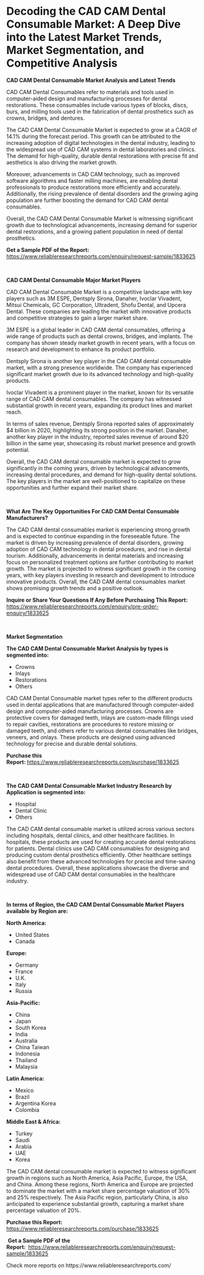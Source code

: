 <p><h1>Decoding the CAD CAM Dental Consumable Market: A Deep Dive into the Latest Market Trends, Market Segmentation, and Competitive Analysis</h1></p><p><strong>CAD CAM Dental Consumable Market Analysis and Latest Trends</strong></p>
<p><p>CAD CAM Dental Consumables refer to materials and tools used in computer-aided design and manufacturing processes for dental restorations. These consumables include various types of blocks, discs, burs, and milling tools used in the fabrication of dental prosthetics such as crowns, bridges, and dentures.</p><p>The CAD CAM Dental Consumable Market is expected to grow at a CAGR of 14.1% during the forecast period. This growth can be attributed to the increasing adoption of digital technologies in the dental industry, leading to the widespread use of CAD CAM systems in dental laboratories and clinics. The demand for high-quality, durable dental restorations with precise fit and aesthetics is also driving the market growth.</p><p>Moreover, advancements in CAD CAM technology, such as improved software algorithms and faster milling machines, are enabling dental professionals to produce restorations more efficiently and accurately. Additionally, the rising prevalence of dental disorders and the growing aging population are further boosting the demand for CAD CAM dental consumables.</p><p>Overall, the CAD CAM Dental Consumable Market is witnessing significant growth due to technological advancements, increasing demand for superior dental restorations, and a growing patient population in need of dental prosthetics.</p></p>
<p><strong>Get a Sample PDF of the Report:&nbsp;</strong> <a href="https://www.reliableresearchreports.com/enquiry/request-sample/1833625">https://www.reliableresearchreports.com/enquiry/request-sample/1833625</a></p>
<p>&nbsp;</p>
<p><strong>CAD CAM Dental Consumable Major Market Players</strong></p>
<p><p>CAD CAM Dental Consumable Market is a competitive landscape with key players such as 3M ESPE, Dentsply Sirona, Danaher, Ivoclar Vivadent, Mitsui Chemicals, GC Corporation, Ultradent, Shofu Dental, and Upcera Dental. These companies are leading the market with innovative products and competitive strategies to gain a larger market share.</p><p>3M ESPE is a global leader in CAD CAM dental consumables, offering a wide range of products such as dental crowns, bridges, and implants. The company has shown steady market growth in recent years, with a focus on research and development to enhance its product portfolio.</p><p>Dentsply Sirona is another key player in the CAD CAM dental consumable market, with a strong presence worldwide. The company has experienced significant market growth due to its advanced technology and high-quality products.</p><p>Ivoclar Vivadent is a prominent player in the market, known for its versatile range of CAD CAM dental consumables. The company has witnessed substantial growth in recent years, expanding its product lines and market reach.</p><p>In terms of sales revenue, Dentsply Sirona reported sales of approximately $4 billion in 2020, highlighting its strong position in the market. Danaher, another key player in the industry, reported sales revenue of around $20 billion in the same year, showcasing its robust market presence and growth potential.</p><p>Overall, the CAD CAM dental consumable market is expected to grow significantly in the coming years, driven by technological advancements, increasing dental procedures, and demand for high-quality dental solutions. The key players in the market are well-positioned to capitalize on these opportunities and further expand their market share.</p></p>
<p>&nbsp;</p>
<p><strong>What Are The Key Opportunities For CAD CAM Dental Consumable Manufacturers?</strong></p>
<p><p>The CAD CAM dental consumables market is experiencing strong growth and is expected to continue expanding in the foreseeable future. The market is driven by increasing prevalence of dental disorders, growing adoption of CAD CAM technology in dental procedures, and rise in dental tourism. Additionally, advancements in dental materials and increasing focus on personalized treatment options are further contributing to market growth. The market is projected to witness significant growth in the coming years, with key players investing in research and development to introduce innovative products. Overall, the CAD CAM dental consumables market shows promising growth trends and a positive outlook.</p></p>
<p><strong>Inquire or Share Your Questions If Any Before Purchasing This Report:</strong> <a href="https://www.reliableresearchreports.com/enquiry/pre-order-enquiry/1833625">https://www.reliableresearchreports.com/enquiry/pre-order-enquiry/1833625</a></p>
<p>&nbsp;</p>
<p><strong>Market Segmentation</strong></p>
<p><strong>The CAD CAM Dental Consumable Market Analysis by types is segmented into:</strong></p>
<p><ul><li>Crowns</li><li>Inlays</li><li>Restorations</li><li>Others</li></ul></p>
<p><p>CAD CAM Dental Consumable market types refer to the different products used in dental applications that are manufactured through computer-aided design and computer-aided manufacturing processes. Crowns are protective covers for damaged teeth, inlays are custom-made fillings used to repair cavities, restorations are procedures to restore missing or damaged teeth, and others refer to various dental consumables like bridges, veneers, and onlays. These products are designed using advanced technology for precise and durable dental solutions.</p></p>
<p><strong>Purchase this Report:&nbsp;</strong><a href="https://www.reliableresearchreports.com/purchase/1833625">https://www.reliableresearchreports.com/purchase/1833625</a></p>
<p>&nbsp;</p>
<p><strong>The CAD CAM Dental Consumable Market Industry Research by Application is segmented into:</strong></p>
<p><ul><li>Hospital</li><li>Dental Clinic</li><li>Others</li></ul></p>
<p><p>The CAD CAM dental consumable market is utilized across various sectors including hospitals, dental clinics, and other healthcare facilities. In hospitals, these products are used for creating accurate dental restorations for patients. Dental clinics use CAD CAM consumables for designing and producing custom dental prosthetics efficiently. Other healthcare settings also benefit from these advanced technologies for precise and time-saving dental procedures. Overall, these applications showcase the diverse and widespread use of CAD CAM dental consumables in the healthcare industry.</p></p>
<p>&nbsp;</p>
<p><strong>In terms of Region, the CAD CAM Dental Consumable Market Players available by Region are:</strong></p>
<p>
    <p> <strong> North America: </strong>
        <ul>
            <li>United States</li>
            <li>Canada</li>
        </ul>
        </p> 
    <p> <strong> Europe: </strong>
        <ul>
            <li>Germany</li>
            <li>France</li>
            <li>U.K.</li>
            <li>Italy</li>
            <li>Russia</li>
        </ul>
        </p> 
    <p> <strong> Asia-Pacific: </strong>
        <ul>
            <li>China</li>
            <li>Japan</li>
            <li>South Korea</li>
            <li>India</li>
            <li>Australia</li>
            <li>China Taiwan</li>
            <li>Indonesia</li>
            <li>Thailand</li>
            <li>Malaysia</li>
        </ul>
        </p> 
    <p> <strong> Latin America: </strong>
        <ul>
            <li>Mexico</li>
            <li>Brazil</li>
            <li>Argentina Korea</li>
            <li>Colombia</li>
        </ul>
        </p> 
    <p> <strong> Middle East & Africa: </strong>
        <ul>
            <li>Turkey</li>
            <li>Saudi</li>
            <li>Arabia</li>
            <li>UAE</li>
            <li>Korea</li>
        </ul>
    </p>
    </p>
<p><p>The CAD CAM dental consumable market is expected to witness significant growth in regions such as North America, Asia Pacific, Europe, the USA, and China. Among these regions, North America and Europe are projected to dominate the market with a market share percentage valuation of 30% and 25% respectively. The Asia Pacific region, particularly China, is also anticipated to experience substantial growth, capturing a market share percentage valuation of 20%.</p></p>
<p><strong>Purchase this Report: </strong><a href="https://www.reliableresearchreports.com/purchase/1833625">https://www.reliableresearchreports.com/purchase/1833625</a></p>
<p>&nbsp;<strong>Get a Sample PDF of the Report:&nbsp;&nbsp;</strong><a href="https://www.reliableresearchreports.com/enquiry/request-sample/1833625">https://www.reliableresearchreports.com/enquiry/request-sample/1833625</a></p>
<p><strong></strong></p>
<p>Check more reports on https://www.reliableresearchreports.com/</p>